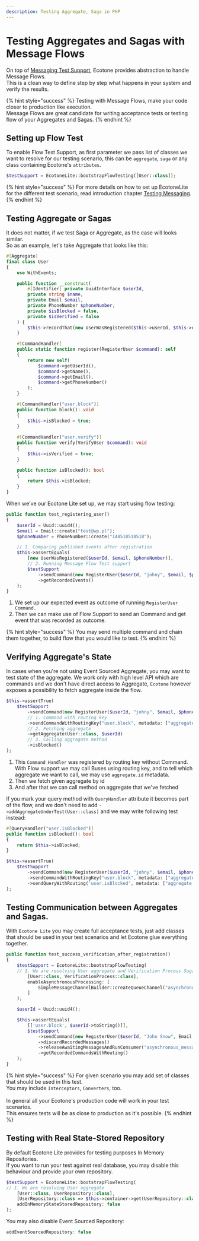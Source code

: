 ```yaml
---
description: Testing Aggregate, Saga in PHP
---
```


# Testing Aggregates and Sagas with Message Flows

On top of [Messaging Test Support](testing-messaging.md), Ecotone provides abstraction to handle Message Flows.\
This is a clean way to define step by step what happens in your system and verify the results.&#x20;

{% hint style="success" %}
Testing with Message Flows, make your code closer to production like execution.\
Message Flows are great candidate for writing acceptance tests or testing flow of your Aggregates and Sagas.
{% endhint %}

## Setting up Flow Test

To enable Flow Test Support, as first parameter we pass list of classes we want to resolve for our testing scenario, this can be `aggregate`, `saga` or any class containing Ecotone's `attributes`.

```php
$testSupport = EcotoneLite::bootstrapFlowTesting([User::class]);
```

{% hint style="success" %}
For more details on how to set up EcotoneLite for the different test scenario, read introduction chapter [Testing Messaging](testing-messaging.md).
{% endhint %}

## Testing Aggregate or Sagas

It does not matter, if we test Saga or Aggregate, as the case will looks similar.\
So as an example, let's take Aggregate that looks like this:

```php
#[Aggregate]
final class User
{
    use WithEvents;

    public function __construct(
        #[Identifier] private UuidInterface $userId,
        private string $name,
        private Email $email,
        private PhoneNumber $phoneNumber,
        private $isBlocked = false,
        private $isVerified = false
    ) {
        $this->recordThat(new UserWasRegistered($this->userId, $this->email, $this->phoneNumber));
    }

    #[CommandHandler]
    public static function register(RegisterUser $command): self
    {
        return new self(
            $command->getUserId(),
            $command->getName(),
            $command->getEmail(),
            $command->getPhoneNumber()
        );
    }

    #[CommandHandler("user.block")]
    public function block(): void
    {
        $this->isBlocked = true;
    }
    
    #[CommandHandler("user.verify")]
    public function verify(VerifyUser $command): void
    {
        $this->isVerified = true;
    }

    public function isBlocked(): bool
    {
        return $this->isBlocked;
    }
}
```

When we've our Ecotone Lite set up, we may start using flow testing:

```php
public function test_registering_user()
{
    $userId = Uuid::uuid4();
    $email = Email::create("test@wp.pl");
    $phoneNumber = PhoneNumber::create("148518518518");

    // 1. Comparing published events after registration
    $this->assertEquals(
        [new UserWasRegistered($userId, $email, $phoneNumber)],
        // 2. Running Message Flow Test support
        $testSupport
            ->sendCommand(new RegisterUser($userId, "johny", $email, $phoneNumber))
            ->getRecordedEvents()
    );
}   
```

1. We set up our expected event as outcome of running `RegisterUser Command.`
2. Then we can make use of Flow Support to send an Command and get event that was recorded as outcome.

{% hint style="success" %}
You may send multiple command and chain them together, to build flow that you would like to test.
{% endhint %}

## Verifying Aggregate's State

In cases when you're not using Event Sourced Aggregate, you may want to test state of the aggregate. We work only with high level API which are commands and we don't have direct access to Aggregate, `Ecotone` however exposes a possibility to fetch aggregate inside the flow.

```php
$this->assertTrue(
    $testSupport
        ->sendCommand(new RegisterUser($userId, "johny", $email, $phoneNumber))
        // 1. Command with routing key
        ->sendCommandWithRoutingKey("user.block", metadata: ["aggregate.id" => $userId])
        // 2. Fetching aggregate
        ->getAggregate(User::class, $userId)
        // 3. Calling aggregate method
        ->isBlocked()
);
```

1. This `Command Handler` was registered by routing key without Command. With Flow support we may call Buses using routing key, and to tell which aggregate we want to call, we may use `aggregate.id` metadata.
2. Then we fetch given aggregate by id
3. And after that we can call method on aggregate that we've fetched

If you mark your query method with `QueryHandler` attribute it becomes part of the flow, and we don't need to add `->addAggregateUnderTest(User::class)` and we may write following test instead:

```php
#[QueryHandler("user.isBlocked")]
public function isBlocked(): bool
{
    return $this->isBlocked;
}
```

```php
$this->assertTrue(
    $testSupport
        ->sendCommand(new RegisterUser($userId, "johny", $email, $phoneNumber))
        ->sendCommandWithRoutingKey("user.block", metadata: ["aggregate.id" => $userId])
        ->sendQueryWithRouting('user.isBlocked', metadata: ["aggregate.id" => $userId])
);
```

## Testing Communication between Aggregates and Sagas.

With `Ecotone Lite` you may create full acceptance tests, just add classes that should be used in your test scenarios and let Ecotone glue everything together.

```php
public function test_success_verification_after_registration()
{
    $testSupport = EcotoneLite::bootstrapFlowTesting(
    // 1. We are resolving User aggregate and Verification Process Saga
        [User::class, VerificationProcess::class],
        enableAsynchronousProcessing: [
            SimpleMessageChannelBuilder::createQueueChannel("asynchronous_messages", true)        
        ]
    );

    $userId = Uuid::uuid4();

    $this->assertEquals(
        [['user.block', $userId->toString()]],
        $testSupport
            ->sendCommand(new RegisterUser($userId, "John Snow", Email::create('test@wp.pl'), PhoneNumber::create('148518518518')))
            ->discardRecordedMessages()
            ->releaseAwaitingMessagesAndRunConsumer("asynchronous_messages", 1000 * 60 * 60)
            ->getRecordedCommandsWithRouting()
    );
}
```

{% hint style="success" %}
For given scenario you may add set of classes that should be used in this test.\
You may include `Interceptors`, `Converters`, too. \
\
In general all your Ecotone's production code will work in your test scenarios.\
This ensures tests will be as close to production as it's possible.
{% endhint %}

## Testing with Real State-Stored Repository

By default Ecotone Lite provides for testing purposes In Memory Repositories.\
If you want to run your test against real database, you may disable this behaviour and provide your own repository.

```php
$testSupport = EcotoneLite::bootstrapFlowTesting(
// 1. We are resolving User aggregate
    [User::class, UserRepository::class],
    [UserRepository::class => $this->container->get(UserRepository::class)],
    addInMemoryStateStoredRepository: false
);
```

You may also disable Event Sourced Repository:

```php
addEventSourcedRepository: false
```
